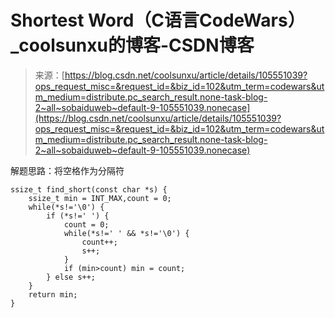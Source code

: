 <!--yml
category: codewars
date: 2022-08-13 11:47:12
-->

# Shortest Word（C语言CodeWars）_coolsunxu的博客-CSDN博客

> 来源：[https://blog.csdn.net/coolsunxu/article/details/105551039?ops_request_misc=&request_id=&biz_id=102&utm_term=codewars&utm_medium=distribute.pc_search_result.none-task-blog-2~all~sobaiduweb~default-9-105551039.nonecase](https://blog.csdn.net/coolsunxu/article/details/105551039?ops_request_misc=&request_id=&biz_id=102&utm_term=codewars&utm_medium=distribute.pc_search_result.none-task-blog-2~all~sobaiduweb~default-9-105551039.nonecase)

解题思路：将空格作为分隔符

```
ssize_t find_short(const char *s) {
	ssize_t min = INT_MAX,count = 0;
	while(*s!='\0') {
		if (*s!=' ') {
			count = 0;
			while(*s!=' ' && *s!='\0') {
				count++;
				s++;
			}
			if (min>count) min = count;
		} else s++;
	}
    return min;
}
```